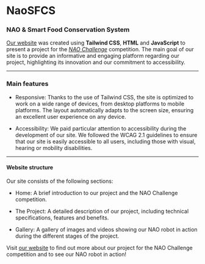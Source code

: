 # NaoSFCS

### **NAO & Smart Food Conservation System**

[Our website](https://nao-sfcs.it) was created using **Tailwind CSS**, **HTML** and **JavaScript** to present a project for the [*NAO Challenge*](https://www.naochallenge.it) competition. The main goal of our site is to provide an informative and engaging platform regarding our project, highlighting its innovation and our commitment to accessibility.

***

### **Main features**

- Responsive: Thanks to the use of Tailwind CSS, the site is optimized to work on a wide range of devices, from desktop platforms to mobile platforms. The layout automatically adapts to the screen size, ensuring an excellent user experience on any device.

- Accessibility: We paid particular attention to accessibility during the development of our site. We followed the WCAG 2.1 guidelines to ensure that our site is easily accessible to all users, including those with visual, hearing or mobility disabilities.

***

#### **Website structure**

Our site consists of the following sections:

- Home: A brief introduction to our project and the NAO Challenge competition.

- The Project: A detailed description of our project, including technical specifications, features and benefits.

- Gallery: A gallery of images and videos showing our NAO robot in action during the different stages of the project.

Visit [our website](https://nao-sfcs.it) to find out more about our project for the NAO Challenge competition and to see our NAO robot in action!
